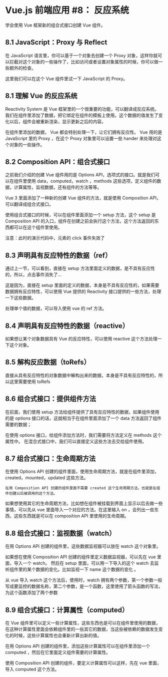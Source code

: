 # Vue.js 前端应用 #8： 反应系统

学会使用 Vue 框架新的组合式接口创建 Vue 组件。

## 8.1 JavaScript：Proxy 与 Reflect

在 JavaScript 语言里，你可以基于一个对象去创建一个 Proxy 对象，这样你就可以拦截对这个对象的一些操作了，比如访问或者设置对象属性的时候，你可以做一些额外的检查。

这里我们可以在这个 Vue 组件里试一下 JavaScript 的 Proxy。

## 8.1 理解 Vue 的反应系统

Reactivity System 是 Vue 框架里的一个很重要的功能，可以翻译成反应系统。我们在组件里添加了数据，把它绑定在组件的模板上使用。这个数据的值发生了变化以后，组件会被重新渲染，显示更新之后的内容。

在组件里添加的数据， Vue 都会特别处理一下，让它们拥有反应性。 Vue 用的是 JavaScript 里的 Proxy ，在这个 Proxy 对象里可以设置一些 hander 来处理对这个对象的一些操作。

## 8.2 Composition API：组合式接口

之前我们介绍的创建 Vue 组件用的是 Options API，选项式的接口。就是我们可以在组件里使用 data，computed，watch ，methods 这些选项，定义组件的数据，计算属性，监视数据，还有组件的方法等等。

Vue 3 里面添加了一种新的创建 Vue 组件的方法，就是使用 Composition API，可以翻译成组合式接口。

使用组合式接口的时候，可以在组件里面添加一个 setup 方法，这个 setup 是 Composition API 的入口，组件在创建之前会执行这个方法，这个方法返回的东西都可以在这个组件里使用。

注意：此时的演示代码中，元素的 click 事件失效了

## 8.3 声明具有反应特性的数据（ref）

通过上一节，可以看到，直接在 setup 方法里面定义的数据，是不具有反应性的，所以，点击事件消失了...

这是因为，直接在 setup 里面的定义的数据，本身是不具有反应性的，如果需要数据拥有反应特性，可以使用 Vue 提供的 Reactivity 接口提供的一些方法，处理一下这些数据。

处理单个值的数据，可以导入使用 vue 的 ref 方法。

## 8.4 声明具有反应特性的数据（reactive）

如果想让某个对象数据具有 Vue 的反应特性，可以使用 reactive 这个方法处理一下这个对象。

## 8.5 解构反应数据（toRefs）

直接从具有反应特性的对象数据中解构出来的数据，本身是不具有反应特性的，所以这里需要使用 toRefs

## 8.6 组合式接口：提供组件方法

在前面，我们使用 setup 方法给组件提供了具有反应特性的数据，如果组件使用的是 options 接口的话，这就相当于在组件里面添加了一个 data 方法返回了组件需要的数据；

在使用 options 接口，给组件添加方法时，我们需要将方法定义在 methods 这个属性中。
在混合式接口中，我们可以直接定义这些方法去交给组件使用。

## 8.7 组合式接口：生命周期方法

在使用 Options API 创建的组件里面，使用生命周期方法，就是在组件里添加，created，mounted，updated 这些方法。

`在用 Composition API 创建的组件里面不需要 created 这个生命周期方法。也就是在组件创建以后被调用的这个方法。`

如果想使用其它的生命周期方法，比如想在组件被挂载到界面上显示以后去做一些事情，可以先从 vue 里面导入一个对应的方法。在这里输入 on ，会列出一些东西，这些东西就是可以在 composition API 里使用的生命周期。

## 8.8 组合式接口：监视数据（watch）

在用 Options API 创建的组件里，这些数据监视器可以放在 watch 这个对象里。

如果想在使用 Composition API 创建的组件里定义数据监视器，可以先在 vue 里面，导入一个 watch。 然后在 setup 里面，可以用一下导入的这个 watch 去监听组件里的某个数据的变化。比如监视一下 name 这个数据的变化 。

从 vue 导入 watch 这个方法后，使用时，watch 拥有两个参数，第一个参数一般写成要监控的数据名称，第二个参数，是一个函数，这里使用了箭头函数的写法，为这个函数添加了两个参数

## 8.9 组合式接口：计算属性（computed）

在 Vue 组件里可以定义一些计算属性，这些东西也是可以在组件里使用的数据，在这种计算属性里面会依赖组件里的一些其它的数据，当这些被依赖的数据发生变化的时候，这些计算属性也会重新计算出新的值。

在用 Options API 创建的组件里，添加这些计算属性可以在组件里添加一个 computed ，然后在它里面定义组件需要的计算属性。

使用 Composition API 创建的组件，要定义计算属性可以这样，先在 vue 里面，导入 computed 这个方法。
